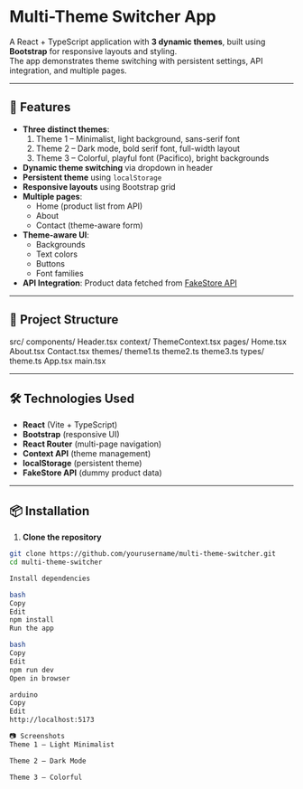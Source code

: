 # Multi-Theme Switcher App

A React + TypeScript application with **3 dynamic themes**, built using **Bootstrap** for responsive layouts and styling.  
The app demonstrates theme switching with persistent settings, API integration, and multiple pages.

---

## 🚀 Features

- **Three distinct themes**:
  1. Theme 1 – Minimalist, light background, sans-serif font
  2. Theme 2 – Dark mode, bold serif font, full-width layout
  3. Theme 3 – Colorful, playful font (Pacifico), bright backgrounds
- **Dynamic theme switching** via dropdown in header
- **Persistent theme** using `localStorage`
- **Responsive layouts** using Bootstrap grid
- **Multiple pages**:
  - Home (product list from API)
  - About
  - Contact (theme-aware form)
- **Theme-aware UI**:
  - Backgrounds
  - Text colors
  - Buttons
  - Font families
- **API Integration**: Product data fetched from [FakeStore API](https://fakestoreapi.com/products)

---

## 📂 Project Structure
src/
components/
Header.tsx
context/
ThemeContext.tsx
pages/
Home.tsx
About.tsx
Contact.tsx
themes/
theme1.ts
theme2.ts
theme3.ts
types/
theme.ts
App.tsx
main.tsx

---

## 🛠️ Technologies Used
- **React** (Vite + TypeScript)
- **Bootstrap** (responsive UI)
- **React Router** (multi-page navigation)
- **Context API** (theme management)
- **localStorage** (persistent theme)
- **FakeStore API** (dummy product data)

---

## 📦 Installation
1. **Clone the repository**
```bash
git clone https://github.com/yourusername/multi-theme-switcher.git
cd multi-theme-switcher

Install dependencies

bash
Copy
Edit
npm install
Run the app

bash
Copy
Edit
npm run dev
Open in browser

arduino
Copy
Edit
http://localhost:5173

📷 Screenshots
Theme 1 – Light Minimalist

Theme 2 – Dark Mode

Theme 3 – Colorful


